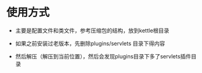 # 使用方式
- 主要是配置文件和类文件，参考压缩包的结构，放到kettle根目录

- 如果之前安装过老版本，先删除plugins/servlets 目录下得内容

- 然后解压（解压到当前位置），然后会发现plugins目录下多了servlets插件目录


